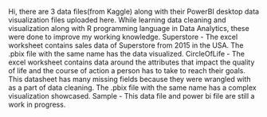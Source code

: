 Hi, there are 3 data files(from Kaggle) along with their PowerBI desktop data visualization files uploaded here. While learning data cleaning and visualization along with R programming language in Data Analytics, these were done to improve my working knowledge.
Superstore - The excel worksheet contains sales data of Superstore from 2015 in the USA. The .pbix file with the same name has the data visualized.
CircleOfLife - The excel worksheet contains data around the attributes that impact the quality of life and the course of action a person has to take to reach their goals. This datasheet has many missing fields because they were wrangled with as a part of data cleaning. The .pbix file with the same name has a complex visualization showcased.
Sample - This data file and power bi file are still a work in progress.
